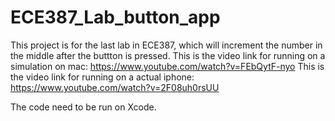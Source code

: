 # ECE387_Lab_button_app

This project is for the last lab in ECE387, which will increment the number in the middle after the buttton is pressed. 
This is the video link for running on a simulation on mac: https://www.youtube.com/watch?v=FEbQytF-nyo
This is the video link for running on a actual iphone: https://www.youtube.com/watch?v=2F08uh0rsUU

The code need to be run on Xcode. 
